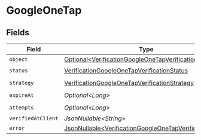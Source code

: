# GoogleOneTap


## Fields

| Field                                                                                                                            | Type                                                                                                                             | Required                                                                                                                         | Description                                                                                                                      |
| -------------------------------------------------------------------------------------------------------------------------------- | -------------------------------------------------------------------------------------------------------------------------------- | -------------------------------------------------------------------------------------------------------------------------------- | -------------------------------------------------------------------------------------------------------------------------------- |
| `object`                                                                                                                         | [Optional\<VerificationGoogleOneTapVerificationObject>](../../models/components/VerificationGoogleOneTapVerificationObject.md)   | :heavy_minus_sign:                                                                                                               | N/A                                                                                                                              |
| `status`                                                                                                                         | [VerificationGoogleOneTapVerificationStatus](../../models/components/VerificationGoogleOneTapVerificationStatus.md)              | :heavy_check_mark:                                                                                                               | N/A                                                                                                                              |
| `strategy`                                                                                                                       | [VerificationGoogleOneTapVerificationStrategy](../../models/components/VerificationGoogleOneTapVerificationStrategy.md)          | :heavy_check_mark:                                                                                                               | N/A                                                                                                                              |
| `expireAt`                                                                                                                       | *Optional\<Long>*                                                                                                                | :heavy_check_mark:                                                                                                               | N/A                                                                                                                              |
| `attempts`                                                                                                                       | *Optional\<Long>*                                                                                                                | :heavy_check_mark:                                                                                                               | N/A                                                                                                                              |
| `verifiedAtClient`                                                                                                               | *JsonNullable\<String>*                                                                                                          | :heavy_minus_sign:                                                                                                               | N/A                                                                                                                              |
| `error`                                                                                                                          | [JsonNullable\<VerificationGoogleOneTapVerificationError>](../../models/components/VerificationGoogleOneTapVerificationError.md) | :heavy_minus_sign:                                                                                                               | N/A                                                                                                                              |
